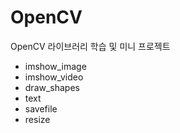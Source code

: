# OpenCV
OpenCV 라이브러리 학습 및 미니 프로젝트

  * imshow_image
  * imshow_video
  * draw_shapes
  * text
  * savefile
  * resize
